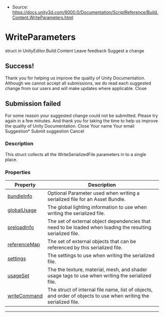 * Source: https://docs.unity3d.com/6000.0/Documentation/ScriptReference/Build.Content.WriteParameters.html

# WriteParameters
struct in UnityEditor.Build.Content
Leave feedback
Suggest a change
## Success!
Thank you for helping us improve the quality of Unity Documentation. Although we cannot accept all submissions, we do read each suggested change from our users and will make updates where applicable.
Close
## Submission failed
For some reason your suggested change could not be submitted. Please <a>try again</a> in a few minutes. And thank you for taking the time to help us improve the quality of Unity Documentation.
Close
Your name Your email Suggestion* Submit suggestion
Cancel
### Description
This struct collects all the WriteSerializedFile parameters in to a single place.
### Properties
Property | Description  
---|---  
[bundleInfo](https://docs.unity3d.com/6000.0/Documentation/ScriptReference/Build.Content.WriteParameters-bundleInfo.html) | Optional Parameter used when writing a serialized file for an Asset Bundle.  
[globalUsage](https://docs.unity3d.com/6000.0/Documentation/ScriptReference/Build.Content.WriteParameters-globalUsage.html) | The global lighting information to use when writing the serialized file.  
[preloadInfo](https://docs.unity3d.com/6000.0/Documentation/ScriptReference/Build.Content.WriteParameters-preloadInfo.html) | The set of external object dependencies that need to be loaded when loading the resulting serialized file.  
[referenceMap](https://docs.unity3d.com/6000.0/Documentation/ScriptReference/Build.Content.WriteParameters-referenceMap.html) | The set of external objects that can be referenced by this serialized file.  
[settings](https://docs.unity3d.com/6000.0/Documentation/ScriptReference/Build.Content.WriteParameters-settings.html) | The settings to use when writing the serialized file.  
[usageSet](https://docs.unity3d.com/6000.0/Documentation/ScriptReference/Build.Content.WriteParameters-usageSet.html) | The the texture, material, mesh, and shader usage tags to use when writing the serialized file.  
[writeCommand](https://docs.unity3d.com/6000.0/Documentation/ScriptReference/Build.Content.WriteParameters-writeCommand.html) | The struct of internal file name, list of objects, and order of objects to use when writing the serialized file.  
* * *
